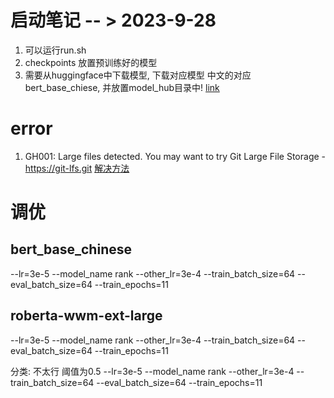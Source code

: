 # 启动笔记 -- > 2023-9-28
1. 可以运行run.sh
2. checkpoints 放置预训练好的模型  
3. 需要从huggingface中下载模型, 下载对应模型 中文的对应bert_base_chiese, 并放置model_hub目录中!
[link](https://huggingface.co/bert-base-chinese/tree/main)

# error
1. GH001: Large files detected. You may want to try Git Large File Storage - https://git-lfs.git
[解决方法](https://blog.csdn.net/qq_39564555/article/details/100051051)

# 调优

## bert_base_chinese
--lr=3e-5  --model_name rank --other_lr=3e-4 --train_batch_size=64 --eval_batch_size=64 --train_epochs=11

## roberta-wwm-ext-large
--lr=3e-5  --model_name rank --other_lr=3e-4 --train_batch_size=64 --eval_batch_size=64 --train_epochs=11

分类: 不太行 阈值为0.5
--lr=3e-5  --model_name rank --other_lr=3e-4 --train_batch_size=64 --eval_batch_size=64 --train_epochs=11